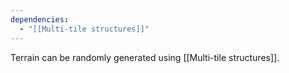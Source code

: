 ```yaml
---
dependencies:
  - "[[Multi-tile structures]]"
---
```

Terrain can be randomly generated using [[Multi-tile structures]].
